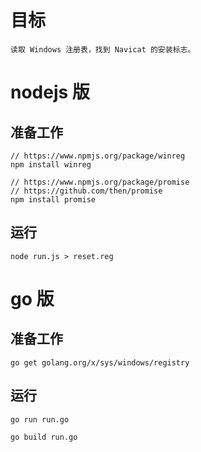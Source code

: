 # 目标

	读取 Windows 注册表，找到 Navicat 的安装标志。

# nodejs 版

## 准备工作

	// https://www.npmjs.org/package/winreg
	npm install winreg

	// https://www.npmjs.org/package/promise
	// https://github.com/then/promise
	npm install promise

## 运行

	node run.js > reset.reg

# go 版

## 准备工作

	go get golang.org/x/sys/windows/registry

## 运行

	go run run.go

	go build run.go
